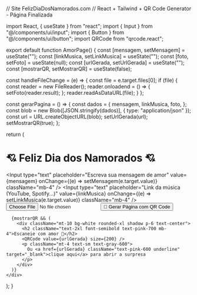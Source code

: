 // Site FelizDiaDosNamorados.com
// React + Tailwind + QR Code Generator - Página Finalizada

import React, { useState } from "react";
import { Input } from "@/components/ui/input";
import { Button } from "@/components/ui/button";
import QRCode from "qrcode.react";

export default function AmorPage() {
  const [mensagem, setMensagem] = useState("");
  const [linkMusica, setLinkMusica] = useState("");
  const [foto, setFoto] = useState(null);
  const [urlGerada, setUrlGerada] = useState("");
  const [mostrarQR, setMostrarQR] = useState(false);

  const handleFileChange = (e) => {
    const file = e.target.files[0];
    if (file) {
      const reader = new FileReader();
      reader.onloadend = () => {
        setFoto(reader.result);
      };
      reader.readAsDataURL(file);
    }
  };

  const gerarPagina = () => {
    const dados = {
      mensagem,
      linkMusica,
      foto,
    };
    const blob = new Blob([JSON.stringify(dados)], { type: "application/json" });
    const url = URL.createObjectURL(blob);
    setUrlGerada(url);
    setMostrarQR(true);
  };

  return (
    <div className="min-h-screen bg-gradient-to-b from-pink-100 to-pink-300 flex flex-col items-center justify-center p-6">
      <h1 className="text-4xl font-extrabold text-pink-800 mb-6 drop-shadow">💘 Feliz Dia dos Namorados 💘</h1>
      <div className="bg-white shadow-lg rounded-2xl p-6 w-full max-w-xl">
        <Input
          type="text"
          placeholder="Escreva sua mensagem de amor"
          value={mensagem}
          onChange={(e) => setMensagem(e.target.value)}
          className="mb-4"
        />
        <Input
          type="text"
          placeholder="Link da música (YouTube, Spotify...)"
          value={linkMusica}
          onChange={(e) => setLinkMusica(e.target.value)}
          className="mb-4"
        />
        <Input
          type="file"
          accept="image/*"
          onChange={handleFileChange}
          className="mb-4"
        />
        <Button onClick={gerarPagina} className="w-full bg-pink-600 hover:bg-pink-700 text-white text-lg">
          💝 Gerar Página com QR Code
        </Button>
      </div>

      {mostrarQR && (
        <div className="mt-10 bg-white rounded-xl shadow p-6 text-center">
          <h2 className="text-2xl font-semibold text-pink-700 mb-4">Escaneie com amor 💞</h2>
          <QRCode value={urlGerada} size={200} />
          <p className="mt-4 text-sm text-gray-600">
            Ou <a href={urlGerada} className="text-pink-600 underline" target="_blank">clique aqui</a> para abrir a surpresa
          </p>
        </div>
      )}
    </div>
  );
}
